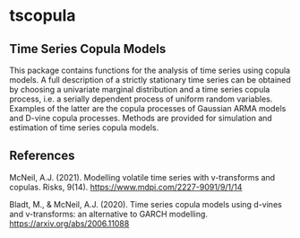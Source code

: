 # tscopula

## Time Series Copula Models

This package contains functions for the analysis of time series using copula models. A full description of a strictly stationary time series can be obtained by choosing a univariate marginal distribution and a time series copula process, i.e. a serially dependent process of uniform random variables. Examples of the latter are the copula processes of Gaussian ARMA models and D-vine copula processes. Methods are provided for simulation and estimation of time series copula models.

## References

McNeil, A.J. (2021). Modelling volatile time series with v-transforms and copulas. Risks, 9(14). https://www.mdpi.com/2227-9091/9/1/14

Bladt, M., & McNeil, A.J. (2020). Time series copula models using d-vines and v-transforms: an alternative to GARCH modelling. https://arxiv.org/abs/2006.11088
